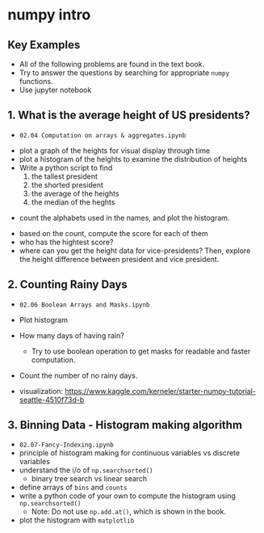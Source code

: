 # numpy intro

## Key Examples

- All of the following problems are found in the text book. 
- Try to answer the questions by searching for appropriate `numpy` functions. 
- Use jupyter notebook

## 1. What is the average height of US presidents?
  * `02.04 Computation on arrays & aggregates.ipynb`
  - plot a graph of the heights for visual display through time
  - plot a histogram of the heights to examine the distribution of heights
  - Write a python script to find
    1. the tallest president
    2. the shorted president
    3. the average of the heights
    4. the median of the heghts
    
 * count the alphabets used in the names, and plot the histogram.
  - based on the count, compute the score for each of them
  - who has the hightest score?
  - where can you get the height data for vice-presidents? Then, explore the height difference between president and vice president.
 
## 2. Counting Rainy Days
  * `02.06 Boolean Arrays and Masks.ipynb`
  - Plot histogram
  - How many days of having rain?
    - Try to use boolean operation to get masks for readable and faster computation.
  - Count the number of no rainy days.
  
  - visualization: https://www.kaggle.com/kerneler/starter-numpy-tutorial-seattle-4510f73d-b
  
## 3. Binning Data - Histogram making algorithm
  - `02.07-Fancy-Indexing.ipynb`
  - principle of histogram making for continuous variables vs discrete variables
  - understand the i/o of `np.searchsorted()`
    - binary tree search vs linear search
  - define arrays of `bins` and `counts`
  - write a python code of your own to compute the histogram using `np.searchsorted()`
    - Note: Do not use `np.add.at()`, which is shown in the book.
  - plot the histogram with `matplotlib`
  
  

